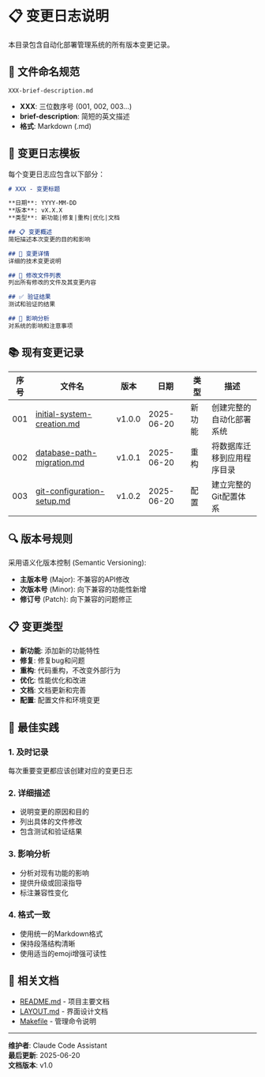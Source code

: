 # 📋 变更日志说明

本目录包含自动化部署管理系统的所有版本变更记录。

## 📂 文件命名规范

```
XXX-brief-description.md
```

- **XXX**: 三位数序号 (001, 002, 003...)
- **brief-description**: 简短的英文描述
- **格式**: Markdown (.md)

## 📝 变更日志模板

每个变更日志应包含以下部分：

```markdown
# XXX - 变更标题

**日期**: YYYY-MM-DD
**版本**: vX.X.X
**类型**: 新功能|修复|重构|优化|文档

## 📋 变更概述
简短描述本次变更的目的和影响

## 🔄 变更详情
详细的技术变更说明

## 📝 修改文件列表
列出所有修改的文件及其变更内容

## ✅ 验证结果
测试和验证的结果

## 🎯 影响分析
对系统的影响和注意事项
```

## 📚 现有变更记录

| 序号 | 文件名 | 版本 | 日期 | 类型 | 描述 |
|------|--------|------|------|------|------|
| 001 | [initial-system-creation.md](001-initial-system-creation.md) | v1.0.0 | 2025-06-20 | 新功能 | 创建完整的自动化部署系统 |
| 002 | [database-path-migration.md](002-database-path-migration.md) | v1.0.1 | 2025-06-20 | 重构 | 将数据库迁移到应用程序目录 |
| 003 | [git-configuration-setup.md](003-git-configuration-setup.md) | v1.0.2 | 2025-06-20 | 配置 | 建立完整的Git配置体系 |

## 🔍 版本号规则

采用语义化版本控制 (Semantic Versioning):

- **主版本号** (Major): 不兼容的API修改
- **次版本号** (Minor): 向下兼容的功能性新增
- **修订号** (Patch): 向下兼容的问题修正

## 📋 变更类型

- **新功能**: 添加新的功能特性
- **修复**: 修复bug和问题
- **重构**: 代码重构，不改变外部行为
- **优化**: 性能优化和改进
- **文档**: 文档更新和完善
- **配置**: 配置文件和环境变更

## 🎯 最佳实践

### 1. 及时记录
每次重要变更都应该创建对应的变更日志

### 2. 详细描述
- 说明变更的原因和目的
- 列出具体的文件修改
- 包含测试和验证结果

### 3. 影响分析
- 分析对现有功能的影响
- 提供升级或回滚指导
- 标注兼容性变化

### 4. 格式一致
- 使用统一的Markdown格式
- 保持段落结构清晰
- 使用适当的emoji增强可读性

## 🔗 相关文档

- [README.md](../README.md) - 项目主要文档
- [LAYOUT.md](../LAYOUT.md) - 界面设计文档
- [Makefile](../Makefile) - 管理命令说明

---

**维护者**: Claude Code Assistant  
**最后更新**: 2025-06-20  
**文档版本**: v1.0